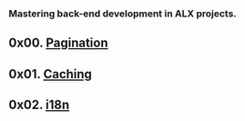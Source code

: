 ### Mastering back-end development in ALX projects.

## 0x00. [Pagination]()

## 0x01. [Caching](https://github.com/Juli868/alx-backend/tree/master/0x01-caching)

## 0x02. [i18n](https://github.com/Juli868/alx-backend/tree/master/0x02-i18n)
